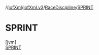 //[iofXml](../../../../index.md)/[iofXml.v3](../../index.md)/[RaceDiscipline](../index.md)/[SPRINT](index.md)

# SPRINT

[jvm]\
[SPRINT](index.md)
